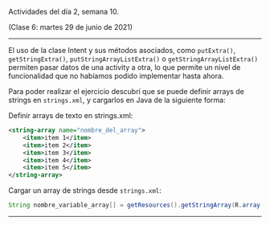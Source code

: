 Actividades del día 2, semana 10.

(Clase 6: martes 29 de junio de 2021)

---

El uso de la clase Intent y sus métodos asociados, como `putExtra()`, `getStringExtra()`, `putStringArrayListExtra()` o `getStringArrayListExtra()` permiten pasar datos de una activity a otra, lo que permite un nivel de funcionalidad que no habíamos podido implementar hasta ahora.

Para poder realizar el ejercicio descubrí que se puede definir arrays de strings en `strings.xml`, y cargarlos en Java de la siguiente forma:

Definir arrays de texto en strings.xml:

```xml
<string-array name="nombre_del_array">
    <item>item 1</item>
    <item>item 2</item>
    <item>item 3</item>
    <item>item 4</item>
    <item>item 5</item>
</string-array>
```


Cargar un array de strings desde `strings.xml`:

```Java
String nombre_variable_array[] = getResources().getStringArray(R.array.nombre_del_array);
```

---



